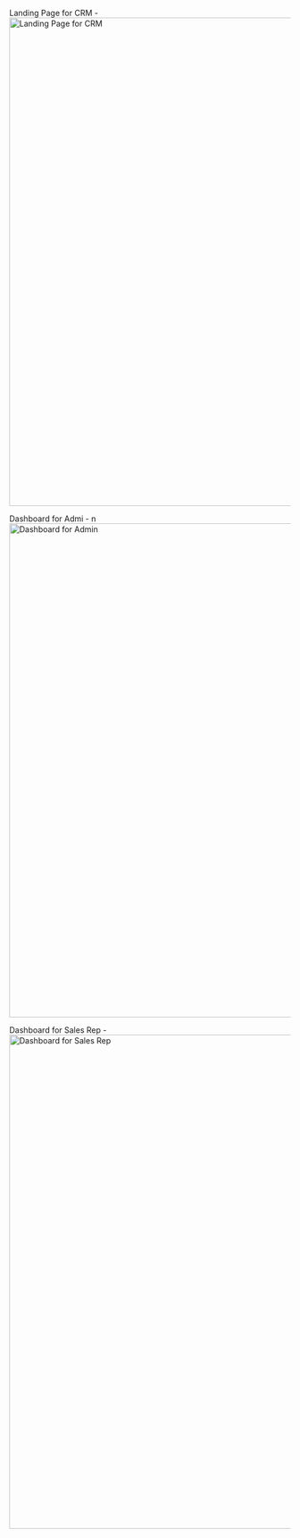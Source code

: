 Landing Page for CRM - <img width="1920" height="874" alt="Landing Page for CRM" src="https://github.com/user-attachments/assets/f6c4974e-a427-4609-813d-0729d1930ac5" />




Dashboard for Admi - n<img width="1920" height="884" alt="Dashboard for Admin" src="https://github.com/user-attachments/assets/fa74a6a8-d417-4756-abe3-a662b941c109" />






Dashboard for Sales Rep - <img width="1920" height="884" alt="Dashboard for Sales Rep" src="https://github.com/user-attachments/assets/798d74ea-eac6-4eb3-a59f-fc755d3ce821" />

